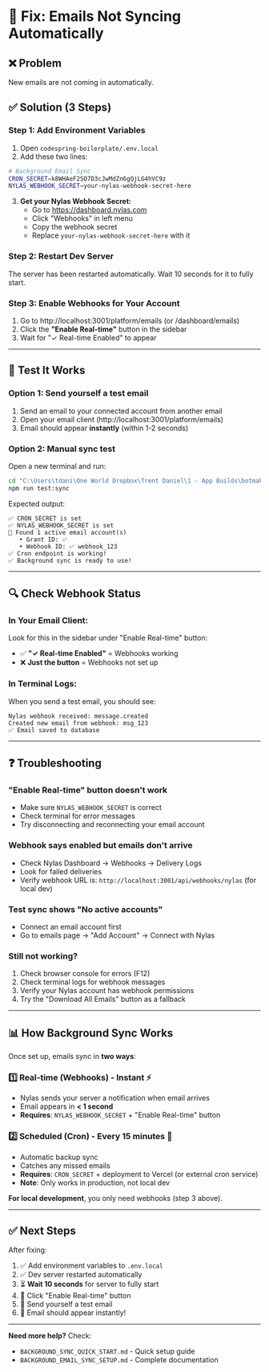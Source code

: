 # 🔧 Fix: Emails Not Syncing Automatically

## ❌ Problem
New emails are not coming in automatically.

## ✅ Solution (3 Steps)

### **Step 1: Add Environment Variables**

1. Open `codespring-boilerplate/.env.local`
2. Add these two lines:

```bash
# Background Email Sync
CRON_SECRET=k8WHAeF2SO7D3cJwMdZn6gQjLG4hVC9z
NYLAS_WEBHOOK_SECRET=your-nylas-webhook-secret-here
```

3. **Get your Nylas Webhook Secret:**
   - Go to https://dashboard.nylas.com
   - Click "Webhooks" in left menu
   - Copy the webhook secret
   - Replace `your-nylas-webhook-secret-here` with it

### **Step 2: Restart Dev Server**

The server has been restarted automatically. Wait 10 seconds for it to fully start.

### **Step 3: Enable Webhooks for Your Account**

1. Go to http://localhost:3001/platform/emails (or /dashboard/emails)
2. Click the **"Enable Real-time"** button in the sidebar
3. Wait for "✓ Real-time Enabled" to appear

---

## 🧪 **Test It Works**

### **Option 1: Send yourself a test email**

1. Send an email to your connected account from another email
2. Open your email client (http://localhost:3001/platform/emails)
3. Email should appear **instantly** (within 1-2 seconds)

### **Option 2: Manual sync test**

Open a new terminal and run:

```bash
cd "C:\Users\tdani\One World Dropbox\Trent Daniel\1 - App Builds\botmakers-client-manager\codespring-boilerplate"
npm run test:sync
```

Expected output:
```
✅ CRON_SECRET is set
✅ NYLAS_WEBHOOK_SECRET is set
📧 Found 1 active email account(s)
   • Grant ID: ✅
   • Webhook ID: ✅ webhook_123
✅ Cron endpoint is working!
✅ Background sync is ready to use!
```

---

## 🔍 **Check Webhook Status**

### **In Your Email Client:**
Look for this in the sidebar under "Enable Real-time" button:
- ✅ **"✓ Real-time Enabled"** = Webhooks working
- ❌ **Just the button** = Webhooks not set up

### **In Terminal Logs:**
When you send a test email, you should see:
```
Nylas webhook received: message.created
Created new email from webhook: msg_123
✅ Email saved to database
```

---

## ❓ **Troubleshooting**

### **"Enable Real-time" button doesn't work**
- Make sure `NYLAS_WEBHOOK_SECRET` is correct
- Check terminal for error messages
- Try disconnecting and reconnecting your email account

### **Webhook says enabled but emails don't arrive**
- Check Nylas Dashboard → Webhooks → Delivery Logs
- Look for failed deliveries
- Verify webhook URL is: `http://localhost:3001/api/webhooks/nylas` (for local dev)

### **Test sync shows "No active accounts"**
- Connect an email account first
- Go to emails page → "Add Account" → Connect with Nylas

### **Still not working?**
1. Check browser console for errors (F12)
2. Check terminal logs for webhook messages
3. Verify your Nylas account has webhook permissions
4. Try the "Download All Emails" button as a fallback

---

## 📊 **How Background Sync Works**

Once set up, emails sync in **two ways**:

### 1️⃣ **Real-time (Webhooks)** - Instant ⚡
- Nylas sends your server a notification when email arrives
- Email appears in **< 1 second**
- **Requires**: `NYLAS_WEBHOOK_SECRET` + "Enable Real-time" button

### 2️⃣ **Scheduled (Cron)** - Every 15 minutes 🔄
- Automatic backup sync
- Catches any missed emails
- **Requires**: `CRON_SECRET` + deployment to Vercel (or external cron service)
- **Note**: Only works in production, not local dev

**For local development**, you only need webhooks (step 3 above).

---

## ✅ **Next Steps**

After fixing:

1. ✅ Add environment variables to `.env.local`
2. ✅ Dev server restarted automatically
3. ⏳ **Wait 10 seconds** for server to fully start
4. 📧 Click "Enable Real-time" button
5. 🧪 Send yourself a test email
6. 🎉 Email should appear instantly!

---

**Need more help?** Check:
- `BACKGROUND_SYNC_QUICK_START.md` - Quick setup guide
- `BACKGROUND_EMAIL_SYNC_SETUP.md` - Complete documentation



